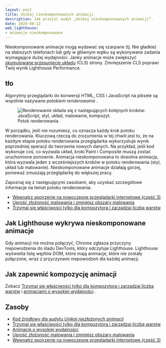 ```yaml
---
layout: post
title: Unikaj nieskomponowanych animacji
description: Jak przejść audyt „Unikaj nieskomponowanych animacji”.
date: 2020-08-12
web_lighthouse:
- animacje nieskomponowane
---
```


Nieskomponowane animacje mogą wydawać się szarpane (tj. Nie gładkie) na słabszych telefonach lub gdy w głównym wątku są wykonywane zadania wymagające dużej wydajności. Janky animacje może zwiększyć [skumulowane przesunięcie układu](/cls/) (CLS) strony. Zmniejszenie CLS poprawi Twój wynik Lighthouse Performance.

## tło

Algorytmy przeglądarki do konwersji HTML, CSS i JavaScript na piksele są wspólnie nazywane *potokiem renderowania* .

<figure class="w-figure"><img src="rendering-pipeline.jpg" alt="Renderowanie składa się z następujących kolejnych kroków: JavaScript, styl, układ, malowanie, kompozyt."><figcaption class="w-figcaption">Potok renderowania.</figcaption></figure>

W porządku, jeśli nie rozumiesz, co oznacza każdy krok potoku renderowania. Kluczową rzeczą do zrozumienia w tej chwili jest to, że na każdym etapie potoku renderowania przeglądarka wykorzystuje wynik poprzedniej operacji do tworzenia nowych danych. Na przykład, jeśli kod wykonuje coś, co wyzwala układ, kroki Paint i Composite muszą zostać uruchomione ponownie. Animacja nieskomponowana to dowolna animacja, która wyzwala jeden z wcześniejszych kroków w potoku renderowania (styl, układ lub malowanie). Nieskomponowane animacje działają gorzej, ponieważ zmuszają przeglądarkę do większej pracy.

Zapoznaj się z następującymi zasobami, aby uzyskać szczegółowe informacje na temat potoku renderowania:

- [Wewnątrz spojrzenie na nowoczesne przeglądarki internetowe (część 3)]
- [Uprość złożoność malowania i zmniejsz obszary malowania]
- [Trzymaj się właściwości tylko dla kompozytora i zarządzaj liczbą warstw]

## Jak Lighthouse wykrywa nieskomponowane animacje

Gdy animacji nie można połączyć, Chrome zgłasza przyczyny niepowodzenia do śladu DevTools, który odczytuje Lighthouse. Lighthouse wyświetla listę węzłów DOM, które mają animacje, które nie zostały połączone, wraz z przyczynami niepowodzeń dla każdej animacji.

## Jak zapewnić kompozycję animacji

Zobacz [Trzymaj się właściwości tylko dla kompozytora i zarządzaj liczbą warstw](https://developers.google.com/web/fundamentals/performance/rendering/stick-to-compositor-only-properties-and-manage-layer-count) i [animacjami o wysokiej wydajności] .

## Zasoby

- [Kod źródłowy dla audytu *Unikaj niezłożonych animacji*](https://github.com/GoogleChrome/lighthouse/blob/master/lighthouse-core/audits/non-composited-animations.js)
- [Trzymaj się właściwości tylko dla kompozytora i zarządzaj liczbą warstw](https://developers.google.com/web/fundamentals/performance/rendering/stick-to-compositor-only-properties-and-manage-layer-count)
- [Animacje o wysokiej wydajności](https://www.html5rocks.com/en/tutorials/speed/high-performance-animations/)
- [Uprość złożoność malowania i zmniejsz obszary malowania](https://developers.google.com/web/fundamentals/performance/rendering/simplify-paint-complexity-and-reduce-paint-areas)
- [Wewnątrz spojrzenie na nowoczesne przeglądarki internetowe (część 3)](https://developers.google.com/web/updates/2018/09/inside-browser-part3)


[Trzymaj się właściwości tylko dla kompozytora i zarządzaj liczbą warstw]: https://developers.google.com/web/fundamentals/performance/rendering/stick-to-compositor-only-properties-and-manage-layer-count
[animacjami o wysokiej wydajności]: https://www.html5rocks.com/en/tutorials/speed/high-performance-animations/
[Uprość złożoność malowania i zmniejsz obszary malowania]: https://developers.google.com/web/fundamentals/performance/rendering/simplify-paint-complexity-and-reduce-paint-areas
[Wewnątrz spojrzenie na nowoczesne przeglądarki internetowe (część 3)]: https://developers.google.com/web/updates/2018/09/inside-browser-part3